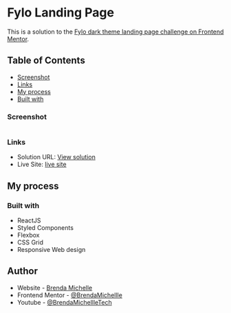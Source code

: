 # Fylo Landing Page

This is a solution to the [Fylo dark theme landing page challenge on Frontend Mentor](https://www.frontendmentor.io/challenges/fylo-dark-theme-landing-page-5ca5f2d21e82137ec91a50fd).

## Table of Contents

- [Screenshot](#screenshot)
- [Links](#links)
- [My process](#my-process)
- [Built with](#built-with)

### Screenshot

<img src="/images/desktopImage.png" alt="">

### Links

- Solution URL: [View solution](https://www.frontendmentor.io/solutions/responsive-stats-preview-card-component-html5-sassscss-kxpiOE5Tt)
- Live Site: [live site](https://brendamichellle.github.io/statsPreviewComponent/)

## My process

### Built with

- ReactJS
- Styled Components
- Flexbox
- CSS Grid
- Responsive Web design

## Author

- Website - [Brenda Michelle](https://brendamichellle.com/)
- Frontend Mentor - [@BrendaMichellle](https://www.frontendmentor.io/profile/BrendaMichellle)
- Youtube - [@BrendaMichellleTech](https://www.youtube.com/channel/UCCbwmyG1DlUxjYkPLIA9qzA)
